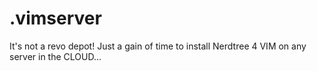 # .vimserver

It's not a revo depot! Just a gain of time to install Nerdtree 4 VIM on any server in the CLOUD...

